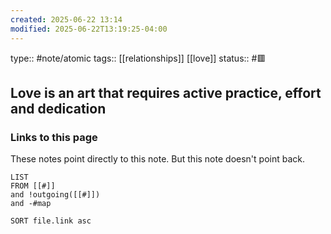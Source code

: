 ```yaml
---
created: 2025-06-22 13:14
modified: 2025-06-22T13:19:25-04:00
---
```

type:: #note/atomic 
tags:: [[relationships]] [[love]]
status:: #🟥
## Love is an art that requires active practice, effort and dedication




### Links to this page
These notes point directly to this note. But this note doesn't point back.
```dataview
LIST
FROM [[#]]
and !outgoing([[#]])
and -#map

SORT file.link asc
```
